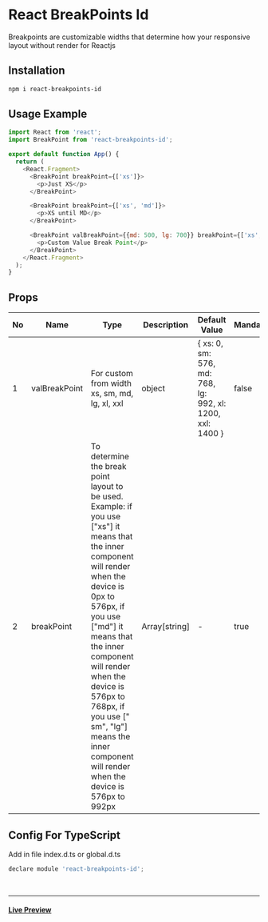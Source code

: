 # React BreakPoints Id

Breakpoints are customizable widths that determine how your responsive layout without render for Reactjs

## Installation

```bash
npm i react-breakpoints-id
```

## Usage Example

```javascript
import React from 'react';
import BreakPoint from 'react-breakpoints-id';

export default function App() {
  return (
    <React.Fragment>
      <BreakPoint breakPoint={['xs']}>
        <p>Just XS</p>
      </BreakPoint>

      <BreakPoint breakPoint={['xs', 'md']}>
        <p>XS until MD</p>
      </BreakPoint>

      <BreakPoint valBreakPoint={{md: 500, lg: 700}} breakPoint={['xs', 'md']}>
        <p>Custom Value Break Point</p>
      </BreakPoint>
    </React.Fragment>
  );
}

```

## Props

No | Name | Type | Description | Default Value | Mandatory
-- | ---- | ---  | --- | --- | ---
1  | valBreakPoint | For custom from width xs, sm, md, lg, xl, xxl | object | { xs: 0, sm: 576, md: 768, lg: 992, xl: 1200, xxl: 1400 } | false
2  | breakPoint | To determine the break point layout to be used. Example: if you use ["xs"] it means that the inner component will render when the device is 0px to 576px, if you use ["md"] it means that the inner component will render when the device is 576px to 768px, if you use [" sm", "lg"] means the inner component will render when the device is 576px to 992px | Array[string] | - | true

## Config For TypeScript

Add in file index.d.ts or global.d.ts

```javascript
declare module 'react-breakpoints-id';
```

<br/>
<hr/>

#### [Live Preview](https://stackblitz.com/edit/react-l7qco7?file=src/App.js)

<br/>